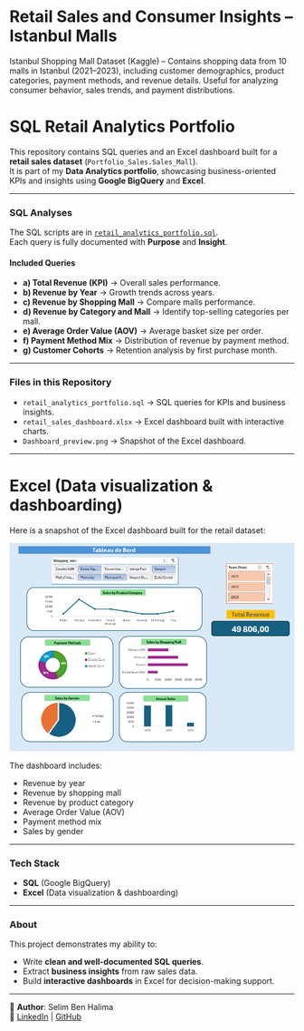 # Retail Sales and Consumer Insights – Istanbul Malls
Istanbul Shopping Mall Dataset (Kaggle) – Contains shopping data from 10 malls in Istanbul (2021–2023), including customer demographics, product categories, payment methods, and revenue details. Useful for analyzing consumer behavior, sales trends, and payment distributions.

# SQL Retail Analytics Portfolio

This repository contains SQL queries and an Excel dashboard built for a **retail sales dataset** (`Portfolio_Sales.Sales_Mall`).  
It is part of my **Data Analytics portfolio**, showcasing business-oriented KPIs and insights using **Google BigQuery** and **Excel**.

---

###  SQL Analyses

The SQL scripts are in [`retail_analytics_portfolio.sql`](retail_analytics_portfolio.sql).  
Each query is fully documented with **Purpose** and **Insight**.

#### Included Queries
- **a) Total Revenue (KPI)** → Overall sales performance.
- **b) Revenue by Year** → Growth trends across years.
- **c) Revenue by Shopping Mall** → Compare malls performance.
- **d) Revenue by Category and Mall** → Identify top-selling categories per mall.
- **e) Average Order Value (AOV)** → Average basket size per order.
- **f) Payment Method Mix** → Distribution of revenue by payment method.
- **g) Customer Cohorts** → Retention analysis by first purchase month.

---

###  Files in this Repository
- `retail_analytics_portfolio.sql` → SQL queries for KPIs and business insights.
- `retail_sales_dashboard.xlsx` → Excel dashboard built with interactive charts.
- `Dashboard_preview.png` → Snapshot of the Excel dashboard.

---

#  Excel (Data visualization & dashboarding)

Here is a snapshot of the Excel dashboard built for the retail dataset:

![Dashboard Preview](Dashboard_preview.png)

The dashboard includes:
- Revenue by year  
- Revenue by shopping mall  
- Revenue by product category  
- Average Order Value (AOV)  
- Payment method mix  
- Sales by gender  

---

###  Tech Stack
- **SQL** (Google BigQuery)  
- **Excel** (Data visualization & dashboarding)  

---

###  About
This project demonstrates my ability to:
- Write **clean and well-documented SQL queries**.  
- Extract **business insights** from raw sales data.  
- Build **interactive dashboards** in Excel for decision-making support.  

---

👤 **Author**: Selim Ben Halima  
📌 [LinkedIn](https://www.linkedin.com/in/selim-benhalima/) | [GitHub](https://github.com/SelimBenHalima-web)

